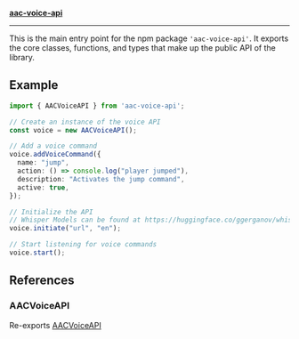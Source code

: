 [**aac-voice-api**](../api-specification.md)

***

This is the main entry point for the npm package `'aac-voice-api'`.
It exports the core classes, functions, and types that
make up the public API of the library.

## Example

```ts
import { AACVoiceAPI } from 'aac-voice-api';

// Create an instance of the voice API
const voice = new AACVoiceAPI();

// Add a voice command
voice.addVoiceCommand({
  name: "jump",
  action: () => console.log("player jumped"),
  description: "Activates the jump command",
  active: true,
});

// Initialize the API
// Whisper Models can be found at https://huggingface.co/ggerganov/whisper.cpp/tree/main
voice.initiate("url", "en");

// Start listening for voice commands
voice.start();
```

## References

### AACVoiceAPI

Re-exports [AACVoiceAPI](../AACVoiceAPI/AACVoiceAPI.md#aacvoiceapi)
